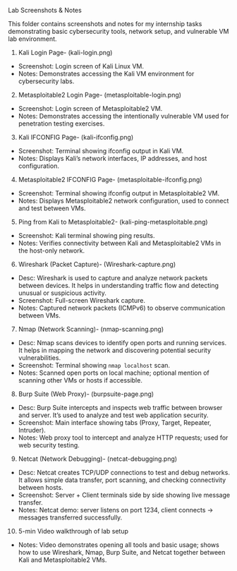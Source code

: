 Lab Screenshots & Notes

This folder contains screenshots and notes for my internship tasks demonstrating basic cybersecurity tools, network setup, and vulnerable VM lab environment.

1. Kali Login Page- (kali-login.png)
- Screenshot: Login screen of Kali Linux VM.
- Notes: Demonstrates accessing the Kali VM environment for cybersecurity labs.

2. Metasploitable2 Login Page- (metasploitable-login.png)
- Screenshot: Login screen of Metasploitable2 VM.
- Notes: Demonstrates accessing the intentionally vulnerable VM used for penetration testing exercises.

3. Kali IFCONFIG Page- (kali-ifconfig.png)
- Screenshot: Terminal showing ifconfig output in Kali VM.
- Notes: Displays Kali’s network interfaces, IP addresses, and host configuration.

4. Metasploitable2 IFCONFIG Page- (metasploitable-ifconfig.png)
- Screenshot: Terminal showing ifconfig output in Metasploitable2 VM.
- Notes: Displays Metasploitable2 network configuration, used to connect and test between VMs.

5. Ping from Kali to Metasploitable2- (kali-ping-metasploitable.png)
- Screenshot: Kali terminal showing ping <Metasploitable2 IP> results.
- Notes: Verifies connectivity between Kali and Metasploitable2 VMs in the host-only network.

6. Wireshark (Packet Capture)- (Wireshark-capture.png)
- Desc: Wireshark is used to capture and analyze network packets between devices.
  It helps in understanding traffic flow and detecting unusual or suspicious activity.
- Screenshot: Full-screen Wireshark capture.
- Notes: Captured network packets (ICMPv6) to observe communication between VMs.

7. Nmap (Network Scanning)- (nmap-scanning.png)
- Desc: Nmap scans devices to identify open ports and running services.
    It helps in mapping the network and discovering potential security vulnerabilities.
- Screenshot: Terminal showing `nmap localhost` scan.
- Notes: Scanned open ports on local machine; optional mention of scanning other VMs or hosts if accessible.

8. Burp Suite (Web Proxy)- (burpsuite-page.png)
- Desc: Burp Suite intercepts and inspects web traffic between browser and server.
    It’s used to analyze and test web application security.
- Screenshot: Main interface showing tabs (Proxy, Target, Repeater, Intruder).
- Notes: Web proxy tool to intercept and analyze HTTP requests; used for web security testing.

9. Netcat (Network Debugging)- (netcat-debugging.png)
- Desc: Netcat creates TCP/UDP connections to test and debug networks.
    It allows simple data transfer, port scanning, and checking connectivity between hosts.
- Screenshot: Server + Client terminals side by side showing live message transfer.
- Notes: Netcat demo: server listens on port 1234, client connects → messages transferred successfully.

10.  5-min Video walkthrough of lab setup
- Notes: Video demonstrates opening all tools and basic usage; shows how to use Wireshark, Nmap, Burp          Suite, and Netcat together between Kali and Metasploitable2 VMs.
